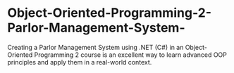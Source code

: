 # Object-Oriented-Programming-2-Parlor-Management-System-
Creating a Parlor Management System using .NET (C#) in an Object-Oriented Programming 2 course is an excellent way to learn advanced OOP principles and apply them in a real-world context.
